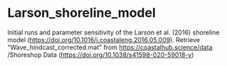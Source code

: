 # Larson_shoreline_model
Initial runs and parameter sensitivity of the Larson et al. (2016) shoreline model (https://doi.org/10.1016/j.coastaleng.2016.05.009). 
Retrieve "Wave_hindcast_corrected.mat" from https://coastalhub.science/data /Shoreshop Data 
(https://doi.org/10.1038/s41598-020-59018-y)
